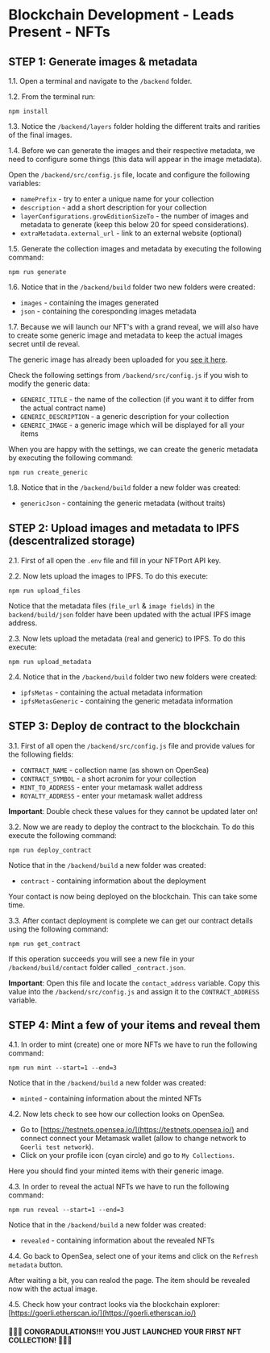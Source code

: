 # Blockchain Development - Leads Present - NFTs

## STEP 1: Generate images & metadata

1.1. Open a terminal and navigate to the `/backend` folder.

1.2. From the terminal run: 
```
npm install
```

1.3. Notice the `/backend/layers` folder holding the different traits and rarities of the final images.

1.4. Before we can generate the images and their respective metadata, we need to configure some things (this data will appear in the image metadata).

Open the `/backend/src/config.js` file, locate and configure the following variables:
 - `namePrefix` - try to enter a unique name for your collection
 - `description` - add a short description for your collection
 - `layerConfigurations.growEditionSizeTo` - the number of images and metadata to generate (keep this below 20 for speed considerations).
 - `extraMetadata.external_url` - link to an external website (optional)

1.5. Generate the collection images and metadata by executing the following command: 
```
npm run generate
```

1.6. Notice that in the `/backend/build` folder two new folders were created:
 - `images` - containing the images generated
 - `json` - containing the coresponding images metadata

1.7. Because we will launch our NFT's with a grand reveal, we will also have to create some generic image and metadata to keep the actual images secret until de reveal.

The generic image has already been uploaded for you [see it here](https://ipfs.io/ipfs/bafkreiev3mkvxoscza3c6ss7ilwqu3hf2vvz47o3hw3chqdyfmcyp4yo34).

Check the following settings from `/backend/src/config.js` if you wish to modify the generic data:
 - `GENERIC_TITLE` - the name of the collection (if you want it to differ from the actual contract name)
 - `GENERIC_DESCRIPTION` - a generic description for your collection
 - `GENERIC_IMAGE` - a generic image which will be displayed for all your items

When you are happy with the settings, we can create the generic metadata by executing the following command:

```
npm run create_generic
```

1.8. Notice that in the `/backend/build` folder a new folder was created:
 - `genericJson` - containing the generic metadata (without traits)


## STEP 2: Upload images and metadata to IPFS (descentralized storage)
2.1. First of all open the `.env` file and fill in your NFTPort API key.

2.2. Now lets upload the images to IPFS. To do this execute:
```
npm run upload_files
```

Notice that the metadata files (`file_url` & `image fields`) in the `backend/build/json` folder have been updated with the actual IPFS image address.

2.3. Now lets upload the metadata (real and generic) to IPFS. To do this execute:
```
npm run upload_metadata
```

2.4. Notice that in the `/backend/build` folder two new folders were created:
 - `ipfsMetas` - containing the actual metadata information
 - `ipfsMetasGeneric` - containing the generic metadata information


## STEP 3: Deploy de contract to the blockchain
3.1. First of all open the `/backend/src/config.js` file and provide values for the following fields:
 - `CONTRACT_NAME` - collection name (as shown on OpenSea)
 - `CONTRACT_SYMBOL` - a short acronim for your collection
 - `MINT_TO_ADDRESS` - enter your metamask wallet address
 - `ROYALTY_ADDRESS` - enter your metamask wallet address

**Important**: Double check these values for they cannot be updated later on!

3.2. Now we are ready to deploy the contract to the blockchain.
To do this execute the following command:
```
npm run deploy_contract
```

Notice that in the `/backend/build` a new folder was created:
 - `contract` - containing information about the deployment

Your contact is now being deployed on the blockchain. This can take some time.

3.3. After contact deployment is complete we can get our contract details using the following command:
```
npm run get_contract
```
If this operation succeeds you will see a new file in your `/backend/build/contact` folder called `_contract.json`.

**Important**: Open this file and locate the `contact_address` variable. Copy this value into the `/backend/src/config.js` and assign it to the `CONTRACT_ADDRESS` variable.


## STEP 4: Mint a few of your items and reveal them
4.1. In order to mint (create) one or more NFTs we have to run the following command:
```
npm run mint --start=1 --end=3
```
Notice that in the `/backend/build` a new folder was created:
 - `minted` - containing information about the minted NFTs

4.2. Now lets check to see how our collection looks on OpenSea.

- Go to [https://testnets.opensea.io/](https://testnets.opensea.io/) and connect connect your Metamask wallet (allow to change network to `Goerli test network`).
- Click on your profile icon (cyan circle) and go to `My Collections`.

Here you should find your minted items with their generic image.

4.3. In order to reveal the actual NFTs we have to run the following command:
```
npm run reveal --start=1 --end=3
```
Notice that in the `/backend/build` a new folder was created:
 - `revealed` - containing information about the revealed NFTs

 4.4. Go back to OpenSea, select one of your items and click on the `Refresh metadata` button. 

 After waiting a bit, you can realod the page. The item should be revealed now with the actual image.

 4.5. Check how your contract looks via the blockchain explorer:
 [https://goerli.etherscan.io/](https://goerli.etherscan.io/)


 #### 🎉🎉🎉 **CONGRADULATIONS!!! YOU JUST LAUNCHED YOUR FIRST NFT COLLECTION!** 🎉🎉🎉